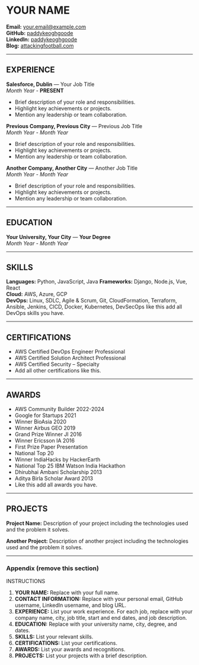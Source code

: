 # YOUR NAME

**Email:** your.email@example.com  
**GitHub:** [paddykeoghgoode](https://github.com/paddykeoghgoode)  
**LinkedIn:** [paddykeoghgoode](https://www.linkedin.com/in/paddykeoghgoode)  
**Blog:** [attackingfootball.com](http://attackingfootball.com)

---

## EXPERIENCE

**Salesforce, Dublin** — Your Job Title  
*Month Year* - **PRESENT**

- Brief description of your role and responsibilities.
- Highlight key achievements or projects.
- Mention any leadership or team collaboration.

**Previous Company, Previous City** — Previous Job Title  
*Month Year* - *Month Year*

- Brief description of your role and responsibilities.
- Highlight key achievements or projects.
- Mention any leadership or team collaboration.

**Another Company, Another City** — Another Job Title  
*Month Year* - *Month Year*

- Brief description of your role and responsibilities.
- Highlight key achievements or projects.
- Mention any leadership or team collaboration.

---

## EDUCATION

**Your University, Your City** — **Your Degree**  
*Month Year* - *Month Year*

---

## SKILLS

**Languages:** Python, JavaScript, Java
**Frameworks:** Django, Node.js, Vue, React  
**Cloud:** AWS, Azure, GCP  
**DevOps:** Linux, SDLC, Agile & Scrum, Git, CloudFormation, Terraform, Ansible, Jenkins, CICD, Docker, Kubernetes, DevSecOps like this add all DevOps skills you have.

---

## CERTIFICATIONS

- AWS Certified DevOps Engineer Professional
- AWS Certified Solution Architect Professional
- AWS Certified Security – Specialty
- Add all other certifications like this.

---

## AWARDS

- AWS Community Builder 2022-2024
- Google for Startups 2021
- Winner BioAsia 2020
- Winner Airbus GEO 2019
- Grand Prize Winner JI 2016
- Winner Ericsson IA 2016
- First Prize Paper Presentation
- National Top 20
- Winner IndiaHacks by HackerEarth
- National Top 25 IBM Watson India Hackathon
- Dhirubhai Ambani Scholarship 2013
- Aditya Birla Scholar Award 2013
- Like this add all awards you have.

---

## PROJECTS

**Project Name:** Description of your project including the technologies used and the problem it solves.

**Another Project:** Description of another project including the technologies used and the problem it solves.

---

### Appendix (remove this section)

INSTRUCTIONS

1. **YOUR NAME:** Replace with your full name.
2. **CONTACT INFORMATION:** Replace with your personal email, GitHub username, LinkedIn username, and blog URL.
3. **EXPERIENCE:** List your work experience. For each job, replace with your company name, city, job title, start and end dates, and job description.
4. **EDUCATION:** Replace with your university name, city, degree, and dates.
5. **SKILLS:** List your relevant skills.
6. **CERTIFICATIONS:** List your certifications.
7. **AWARDS:** List your awards and recognitions.
8. **PROJECTS:** List your projects with a brief description.
